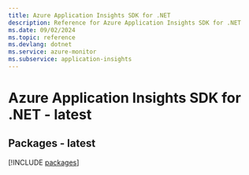 ```yaml
---
title: Azure Application Insights SDK for .NET
description: Reference for Azure Application Insights SDK for .NET
ms.date: 09/02/2024
ms.topic: reference
ms.devlang: dotnet
ms.service: azure-monitor
ms.subservice: application-insights
---
```

# Azure Application Insights SDK for .NET - latest
## Packages - latest
[!INCLUDE [packages](application-insights-index.md)]